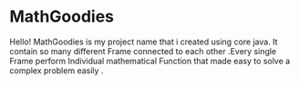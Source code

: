# MathGoodies
Hello! MathGoodies is my project name that i created using core java. It contain so many different Frame connected to each other .Every single Frame perform Individual mathematical Function that made easy to solve a complex problem easily .
